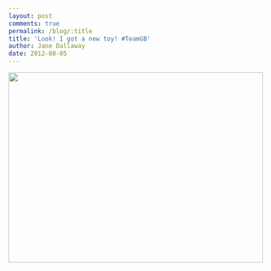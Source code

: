 ```yaml
---
layout: post
comments: true
permalink: /blog/:title
title: 'Look! I got a new toy! #TeamGB'
author: Jane Dallaway
date: 2012-08-05
---
```


<div>
<a href="http://static.skitters.dallaway.com/Wphoto.JPG">
<img width="500" src="http://static.skitters.dallaway.com/Wphoto.JPG.500.JPG" height="375">
</a>
</div>


    
